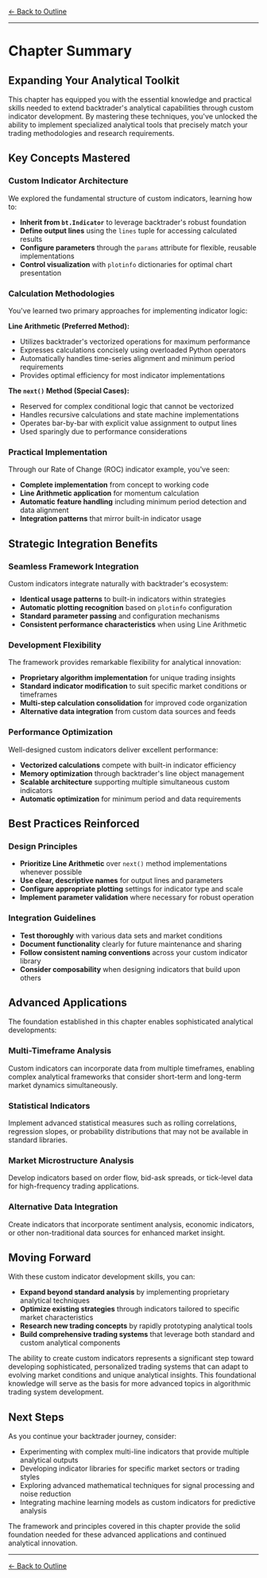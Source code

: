 [← Back to Outline](../outline.md)

---

# Chapter Summary

## Expanding Your Analytical Toolkit

This chapter has equipped you with the essential knowledge and practical skills needed to extend backtrader's analytical capabilities through custom indicator development. By mastering these techniques, you've unlocked the ability to implement specialized analytical tools that precisely match your trading methodologies and research requirements.

## Key Concepts Mastered

### Custom Indicator Architecture
We explored the fundamental structure of custom indicators, learning how to:
- **Inherit from `bt.Indicator`** to leverage backtrader's robust foundation
- **Define output lines** using the `lines` tuple for accessing calculated results
- **Configure parameters** through the `params` attribute for flexible, reusable implementations
- **Control visualization** with `plotinfo` dictionaries for optimal chart presentation

### Calculation Methodologies
You've learned two primary approaches for implementing indicator logic:

**Line Arithmetic (Preferred Method):**
- Utilizes backtrader's vectorized operations for maximum performance
- Expresses calculations concisely using overloaded Python operators
- Automatically handles time-series alignment and minimum period requirements
- Provides optimal efficiency for most indicator implementations

**The `next()` Method (Special Cases):**
- Reserved for complex conditional logic that cannot be vectorized
- Handles recursive calculations and state machine implementations
- Operates bar-by-bar with explicit value assignment to output lines
- Used sparingly due to performance considerations

### Practical Implementation
Through our Rate of Change (ROC) indicator example, you've seen:
- **Complete implementation** from concept to working code
- **Line Arithmetic application** for momentum calculation
- **Automatic feature handling** including minimum period detection and data alignment
- **Integration patterns** that mirror built-in indicator usage

## Strategic Integration Benefits

### Seamless Framework Integration
Custom indicators integrate naturally with backtrader's ecosystem:
- **Identical usage patterns** to built-in indicators within strategies
- **Automatic plotting recognition** based on `plotinfo` configuration
- **Standard parameter passing** and configuration mechanisms
- **Consistent performance characteristics** when using Line Arithmetic

### Development Flexibility
The framework provides remarkable flexibility for analytical innovation:
- **Proprietary algorithm implementation** for unique trading insights
- **Standard indicator modification** to suit specific market conditions or timeframes
- **Multi-step calculation consolidation** for improved code organization
- **Alternative data integration** from custom data sources and feeds

### Performance Optimization
Well-designed custom indicators deliver excellent performance:
- **Vectorized calculations** compete with built-in indicator efficiency
- **Memory optimization** through backtrader's line object management
- **Scalable architecture** supporting multiple simultaneous custom indicators
- **Automatic optimization** for minimum period and data requirements

## Best Practices Reinforced

### Design Principles
- **Prioritize Line Arithmetic** over `next()` method implementations whenever possible
- **Use clear, descriptive names** for output lines and parameters
- **Configure appropriate plotting** settings for indicator type and scale
- **Implement parameter validation** where necessary for robust operation

### Integration Guidelines
- **Test thoroughly** with various data sets and market conditions
- **Document functionality** clearly for future maintenance and sharing
- **Follow consistent naming conventions** across your custom indicator library
- **Consider composability** when designing indicators that build upon others

## Advanced Applications

The foundation established in this chapter enables sophisticated analytical developments:

### Multi-Timeframe Analysis
Custom indicators can incorporate data from multiple timeframes, enabling complex analytical frameworks that consider short-term and long-term market dynamics simultaneously.

### Statistical Indicators
Implement advanced statistical measures such as rolling correlations, regression slopes, or probability distributions that may not be available in standard libraries.

### Market Microstructure Analysis
Develop indicators based on order flow, bid-ask spreads, or tick-level data for high-frequency trading applications.

### Alternative Data Integration
Create indicators that incorporate sentiment analysis, economic indicators, or other non-traditional data sources for enhanced market insight.

## Moving Forward

With these custom indicator development skills, you can:
- **Expand beyond standard analysis** by implementing proprietary analytical techniques
- **Optimize existing strategies** through indicators tailored to specific market characteristics
- **Research new trading concepts** by rapidly prototyping analytical tools
- **Build comprehensive trading systems** that leverage both standard and custom analytical components

The ability to create custom indicators represents a significant step toward developing sophisticated, personalized trading systems that can adapt to evolving market conditions and unique analytical insights. This foundational knowledge will serve as the basis for more advanced topics in algorithmic trading system development.

## Next Steps

As you continue your backtrader journey, consider:
- Experimenting with complex multi-line indicators that provide multiple analytical outputs
- Developing indicator libraries for specific market sectors or trading styles
- Exploring advanced mathematical techniques for signal processing and noise reduction
- Integrating machine learning models as custom indicators for predictive analysis

The framework and principles covered in this chapter provide the solid foundation needed for these advanced applications and continued analytical innovation.


---

[← Back to Outline](../outline.md)